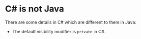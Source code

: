 # C# is not Java

There are some details in C# which are different to them in Java:

* The default visibility modifier is `private` in C#.

